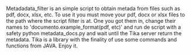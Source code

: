 Metadadata_filter is an simple script to obtain metada from files such as pdf, docx, xlsx, etc.
To use it you must move your pdf, docx or xlsx files to the path where the script filter is at. 
One you got them in, change their names to 'documento.example_format(pdf, etc)' and run de script
with a safety python metadata_docs.py and wait until the Tika server return the metadata.
Tika is a library with the finality of use some commands and functions from JAVA.
Enjoy it.
